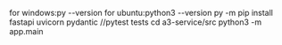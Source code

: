 for windows:py --version
for ubuntu:python3 --version
py -m pip install fastapi uvicorn pydantic
//pytest tests
cd a3-service/src
python3 -m app.main
